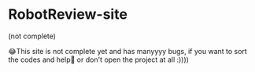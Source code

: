 # RobotReview-site
(not complete)

😂This site is not complete yet and has manyyyy bugs, if you want to sort the codes and help👀
or don't open the project at all :))))



